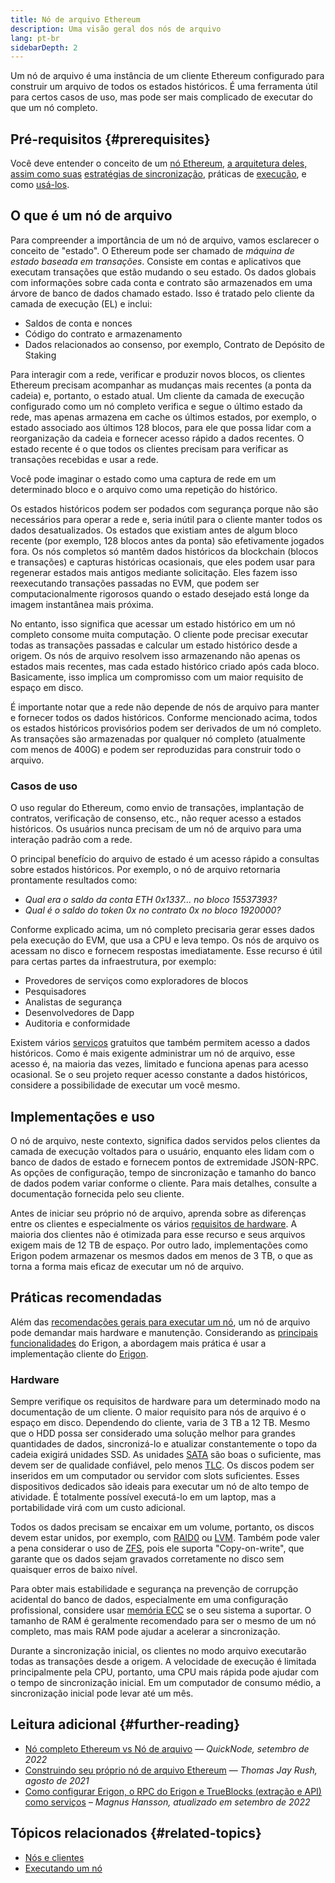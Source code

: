 ```yaml
---
title: Nó de arquivo Ethereum
description: Uma visão geral dos nós de arquivo
lang: pt-br
sidebarDepth: 2
---
```


Um nó de arquivo é uma instância de um cliente Ethereum configurado para construir um arquivo de todos os estados históricos. É uma ferramenta útil para certos casos de uso, mas pode ser mais complicado de executar do que um nó completo.

## Pré-requisitos {#prerequisites}

Você deve entender o conceito de um [nó Ethereum](/developers/docs/nodes-and-clients/), [a arquitetura deles, assim como suas](/developers/docs/nodes-and-clients/node-architecture/) [estratégias de sincronização](/developers/docs/nodes-and-clients/#sync-modes), práticas de [execução](/developers/docs/nodes-and-clients/run-a-node/), e como [usá-los](/developers/docs/apis/json-rpc/).

## O que é um nó de arquivo

Para compreender a importância de um nó de arquivo, vamos esclarecer o conceito de "estado". O Ethereum pode ser chamado de _máquina de estado baseada em transações_. Consiste em contas e aplicativos que executam transações que estão mudando o seu estado. Os dados globais com informações sobre cada conta e contrato são armazenados em uma árvore de banco de dados chamado estado. Isso é tratado pelo cliente da camada de execução (EL) e inclui:

- Saldos de conta e nonces
- Código do contrato e armazenamento
- Dados relacionados ao consenso, por exemplo, Contrato de Depósito de Staking

Para interagir com a rede, verificar e produzir novos blocos, os clientes Ethereum precisam acompanhar as mudanças mais recentes (a ponta da cadeia) e, portanto, o estado atual. Um cliente da camada de execução configurado como um nó completo verifica e segue o último estado da rede, mas apenas armazena em cache os últimos estados, por exemplo, o estado associado aos últimos 128 blocos, para ele que possa lidar com a reorganização da cadeia e fornecer acesso rápido a dados recentes. O estado recente é o que todos os clientes precisam para verificar as transações recebidas e usar a rede.

Você pode imaginar o estado como uma captura de rede em um determinado bloco e o arquivo como uma repetição do histórico.

Os estados históricos podem ser podados com segurança porque não são necessários para operar a rede e, seria inútil para o cliente manter todos os dados desatualizados. Os estados que existiam antes de algum bloco recente (por exemplo, 128 blocos antes da ponta) são efetivamente jogados fora. Os nós completos só mantêm dados históricos da blockchain (blocos e transações) e capturas históricas ocasionais, que eles podem usar para regenerar estados mais antigos mediante solicitação. Eles fazem isso reexecutando transações passadas no EVM, que podem ser computacionalmente rigorosos quando o estado desejado está longe da imagem instantânea mais próxima.

No entanto, isso significa que acessar um estado histórico em um nó completo consome muita computação. O cliente pode precisar executar todas as transações passadas e calcular um estado histórico desde a origem. Os nós de arquivo resolvem isso armazenando não apenas os estados mais recentes, mas cada estado histórico criado após cada bloco. Basicamente, isso implica um compromisso com um maior requisito de espaço em disco.

É importante notar que a rede não depende de nós de arquivo para manter e fornecer todos os dados históricos. Conforme mencionado acima, todos os estados históricos provisórios podem ser derivados de um nó completo. As transações são armazenadas por qualquer nó completo (atualmente com menos de 400G) e podem ser reproduzidas para construir todo o arquivo.

### Casos de uso

O uso regular do Ethereum, como envio de transações, implantação de contratos, verificação de consenso, etc., não requer acesso a estados históricos. Os usuários nunca precisam de um nó de arquivo para uma interação padrão com a rede.

O principal benefício do arquivo de estado é um acesso rápido a consultas sobre estados históricos. Por exemplo, o nó de arquivo retornaria prontamente resultados como:

- _Qual era o saldo da conta ETH 0x1337... no bloco 15537393?_
- _Qual é o saldo do token 0x no contrato 0x no bloco 1920000?_

Conforme explicado acima, um nó completo precisaria gerar esses dados pela execução do EVM, que usa a CPU e leva tempo. Os nós de arquivo os acessam no disco e fornecem respostas imediatamente. Esse recurso é útil para certas partes da infraestrutura, por exemplo:

- Provedores de serviços como exploradores de blocos
- Pesquisadores
- Analistas de segurança
- Desenvolvedores de Dapp
- Auditoria e conformidade

Existem vários [serviços](/developers/docs/nodes-and-clients/nodes-as-a-service/) gratuitos que também permitem acesso a dados históricos. Como é mais exigente administrar um nó de arquivo, esse acesso é, na maioria das vezes, limitado e funciona apenas para acesso ocasional. Se o seu projeto requer acesso constante a dados históricos, considere a possibilidade de executar um você mesmo.

## Implementações e uso

O nó de arquivo, neste contexto, significa dados servidos pelos clientes da camada de execução voltados para o usuário, enquanto eles lidam com o banco de dados de estado e fornecem pontos de extremidade JSON-RPC. As opções de configuração, tempo de sincronização e tamanho do banco de dados podem variar conforme o cliente. Para mais detalhes, consulte a documentação fornecida pelo seu cliente.

Antes de iniciar seu próprio nó de arquivo, aprenda sobre as diferenças entre os clientes e especialmente os vários [requisitos de hardware](/developers/docs/nodes-and-clients/run-a-node/#requirements). A maioria dos clientes não é otimizada para esse recurso e seus arquivos exigem mais de 12 TB de espaço. Por outro lado, implementações como Erigon podem armazenar os mesmos dados em menos de 3 TB, o que as torna a forma mais eficaz de executar um nó de arquivo.

## Práticas recomendadas

Além das [recomendações gerais para executar um nó](/developers/docs/nodes-and-clients/run-a-node/), um nó de arquivo pode demandar mais hardware e manutenção. Considerando as [principais funcionalidades](https://github.com/ledgerwatch/erigon#key-features) do Erigon, a abordagem mais prática é usar a implementação cliente do [Erigon](/developers/docs/nodes-and-clients/#erigon).

### Hardware

Sempre verifique os requisitos de hardware para um determinado modo na documentação de um cliente. O maior requisito para nós de arquivo é o espaço em disco. Dependendo do cliente, varia de 3 TB a 12 TB. Mesmo que o HDD possa ser considerado uma solução melhor para grandes quantidades de dados, sincronizá-lo e atualizar constantemente o topo da cadeia exigirá unidades SSD. As unidades [SATA](https://www.cleverfiles.com/help/sata-hard-drive.html) são boas o suficiente, mas devem ser de qualidade confiável, pelo menos [TLC](https://blog.synology.com/tlc-vs-qlc-ssds-what-are-the-differences). Os discos podem ser inseridos em um computador ou servidor com slots suficientes. Esses dispositivos dedicados são ideais para executar um nó de alto tempo de atividade. É totalmente possível executá-lo em um laptop, mas a portabilidade virá com um custo adicional.

Todos os dados precisam se encaixar em um volume, portanto, os discos devem estar unidos, por exemplo, com [RAID0](https://en.wikipedia.org/wiki/Standard_RAID_levels#RAID_0) ou [LVM](https://web.mit.edu/rhel-doc/5/RHEL-5-manual/Deployment_Guide-en-US/ch-lvm.html). Também pode valer a pena considerar o uso de [ZFS](https://en.wikipedia.org/wiki/ZFS), pois ele suporta "Copy-on-write", que garante que os dados sejam gravados corretamente no disco sem quaisquer erros de baixo nível.

Para obter mais estabilidade e segurança na prevenção de corrupção acidental do banco de dados, especialmente em uma configuração profissional, considere usar [memória ECC](https://en.wikipedia.org/wiki/ECC_memory) se o seu sistema a suportar. O tamanho de RAM é geralmente recomendado para ser o mesmo de um nó completo, mas mais RAM pode ajudar a acelerar a sincronização.

Durante a sincronização inicial, os clientes no modo arquivo executarão todas as transações desde a origem. A velocidade de execução é limitada principalmente pela CPU, portanto, uma CPU mais rápida pode ajudar com o tempo de sincronização inicial. Em um computador de consumo médio, a sincronização inicial pode levar até um mês.

## Leitura adicional {#further-reading}

- [Nó completo Ethereum vs Nó de arquivo](https://www.quicknode.com/guides/infrastructure/ethereum-full-node-vs-archive-node) — *QuickNode, setembro de 2022*
- [Construindo seu próprio nó de arquivo Ethereum](https://tjayrush.medium.com/building-your-own-ethereum-archive-node-72c014affc09) — _Thomas Jay Rush, agosto de 2021_
- [Como configurar Erigon, o RPC do Erigon e TrueBlocks (extração e API) como serviços](https://magnushansson.xyz/blog_posts/crypto_defi/2022-01-10-Erigon-Trueblocks) _– Magnus Hansson, atualizado em setembro de 2022_

## Tópicos relacionados {#related-topics}

- [ Nós e clientes](/developers/docs/nodes-and-clients/)
- [Executando um nó](/developers/docs/nodes-and-clients/run-a-node/)
